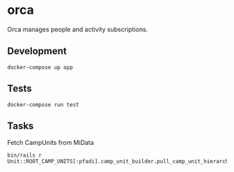 # orca
Orca manages people and  activity subscriptions.

## Development

```
docker-compose up app
```

## Tests

```
docker-compose run test
```

## Tasks

Fetch CampUnits from MiData
```
bin/rails r Unit::ROOT_CAMP_UNITS[:pfadi].camp_unit_builder.pull_camp_unit_hierarchy
```
